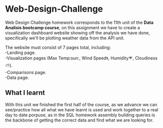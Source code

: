 # Web-Design-Challenge

Web Design Challenge homework corresponds to the 11th unit of the **Data Analisis bootcamp course**, on this assignment we have to create a visualization dashboard website showing off the analysis we have done, specifically we'll be plotting weather data from the API unit.  

The website must consist of 7 pages total, including:  
-Landing page.  
-Visualization pages (Max Temp:sun:, Wind Speed:cyclone:, Humidity:umbrella:, Cloudiness:partly_sunny:).  
-Comparisons page.  
-Data page.  

## What I learnt

With this unit we finished the first half of the course, as we advance we can see/practice how all what we have learnt is used and work together to a real day to date porpuse, as in the SQL homework assembly building queries is the backbone of getting the correct data and find what we are looking for.
